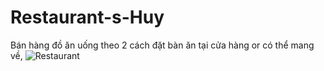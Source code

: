# Restaurant-s-Huy
Bán hàng đồ ăn uống theo 2 cách đặt bàn ăn tại cửa hàng or có thể mang về,
![Restaurant](https://user-images.githubusercontent.com/86525883/179219500-6e221dd7-8c8b-465d-88bb-d273fad0e5c2.jpg)
